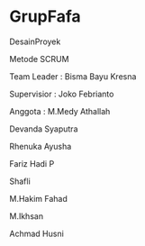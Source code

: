 # GrupFafa
DesainProyek

Metode SCRUM

Team Leader :
Bisma Bayu Kresna 

Supervisior :
Joko Febrianto

Anggota :
M.Medy Athallah

Devanda Syaputra

Rhenuka Ayusha

Fariz Hadi P

Shafli

M.Hakim Fahad

M.Ikhsan

Achmad Husni 
